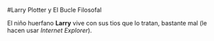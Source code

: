 #Larry Plotter y El Bucle Filosofal

El niño huerfano **Larry** vive con sus tios que lo tratan, bastante mal (le hacen usar *Internet Explorer*).
